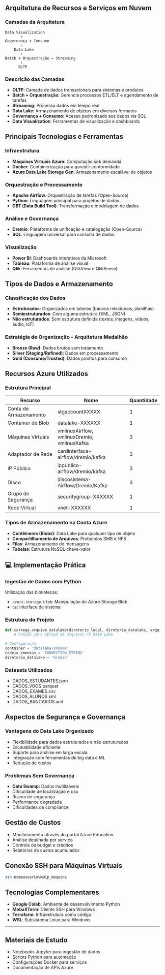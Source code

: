 ##  Arquitetura de Recursos e Serviços em Nuvem

### Camadas da Arquitetura
```
Data Visualization
       ↑
Governança + Consumo
       ↑
    Data Lake
       ↑
Batch + Orquestração ← Streaming
       ↑
      OLTP
```

### Descrição das Camadas
- **OLTP**: Camada de dados transacionais para sistemas e produtos
- **Batch + Orquestração**: Gerencia processos ETL/ELT e agendamento de tarefas
- **Streaming**: Processa dados em tempo real
- **Data Lake**: Armazenamento de objetos em diversos formatos
- **Governança + Consumo**: Acesso padronizado aos dados via SQL
- **Data Visualization**: Ferramentas de visualização e dashboards

## Principais Tecnologias e Ferramentas

### Infraestrutura
- **Máquinas Virtuais Azure**: Computação sob demanda
- **Docker**: Containerização para garantir conformidade
- **Azure Data Lake Storage Gen**: Armazenamento escalável de objetos

### Orquestração e Processamento
- **Apache Airflow**: Orquestração de tarefas (Open-Source)
- **Python**: Linguagem principal para projetos de dados
- **DBT (Data Build Tool)**: Transformação e modelagem de dados

### Análise e Governança
- **Dremio**: Plataforma de unificação e catalogação (Open-Source)
- **SQL**: Linguagem universal para consulta de dados

### Visualização
- **Power BI**: Dashboards interativos da Microsoft
- **Tableau**: Plataforma de análise visual
- **Qlik**: Ferramentas de análise (QlikView e QlikSense)

## Tipos de Dados e Armazenamento

### Classificação dos Dados
- **Estruturados**: Organizados em tabelas (bancos relacionais, planilhas)
- **Semiestruturados**: Com alguma estrutura (XML, JSON)
- **Não estruturados**: Sem estrutura definida (textos, imagens, vídeos, áudio, IoT)

### Estratégia de Organização - Arquitetura Medalhão
- **Bronze (Raw)**: Dados brutos sem tratamento
- **Silver (Staging/Refined)**: Dados em processamento
- **Gold (Consume/Trusted)**: Dados prontos para consumo

##  Recursos Azure Utilizados

### Estrutura Principal
| Recurso | Nome | Quantidade |
|---------|------|------------|
| Conta de Armazenamento | stgaccountXXXXX | 1 |
| Container de Blob | datalake-XXXXXX | 1 |
| Máquinas Virtuais | vmlinuxAirflow, vmlinuxDremio, vmlinuxKafka | 3 |
| Adaptador de Rede | cardinterface-airflow/dremio/kafka | 3 |
| IP Público | ippublico-airflow/dremio/kafka | 3 |
| Disco | discosistema-Airflow/Dremio/Kafka | 3 |
| Grupo de Segurança | securitygroup-XXXXXX | 1 |
| Rede Virtual | vnet-XXXXXX | 1 |

### Tipos de Armazenamento na Conta Azure
- **Contêineres (Blobs)**: Data Lake para qualquer tipo de objeto
- **Compartilhamento de Arquivos**: Protocolos SMB e NFS
- **Filas**: Armazenamento de mensagens
- **Tabelas**: Estrutura NoSQL chave-valor

## 💻 Implementação Prática

### Ingestão de Dados com Python
Utilização das bibliotecas:
- `azure-storage-blob`: Manipulação do Azure Storage Blob
- `os`: Interface de sistema

### Estrutura do Projeto
```python
def carrega_arquivo_datalake(diretorio_local, diretorio_datalake, arquivo, container, conexao):
    # Função para upload de arquivos no Data Lake
    
# Configuração
container = 'datalake-XXXXXX'
cadeia_conexao = 'CONNECTION_STRING'
diretorio_datalake = 'bronze'
```

### Datasets Utilizados
- DADOS_ESTUDANTES.json
- DADOS_VOOS.parquet
- DADOS_EXAMES.csv
- DADOS_ALUNOS.xml
- DADOS_BANCARIOS.xml

## Aspectos de Segurança e Governança

### Vantagens do Data Lake Organizado
- Flexibilidade para dados estruturados e não estruturados
- Escalabilidade eficiente
- Suporte para análise em larga escala
- Integração com ferramentas de big data e ML
- Redução de custos

### Problemas Sem Governança
- **Data Swamp**: Dados inutilizáveis
- Dificuldade de localização e uso
- Riscos de segurança
- Performance degradada
- Dificuldades de compliance

## Gestão de Custos
- Monitoramento através do portal Azure Education
- Análise detalhada por serviço
- Controle de budget e créditos
- Relatórios de custos acumulados

## Conexão SSH para Máquinas Virtuais
```bash
ssh nomeusuariovm@ip_maquina
```

## Tecnologias Complementares
- **Google Colab**: Ambiente de desenvolvimento Python
- **MobaXTerm**: Cliente SSH para Windows
- **Terraform**: Infraestrutura como código
- **WSL**: Subsistema Linux para Windows

---

## Materiais de Estudo
- Notebooks Jupyter para ingestão de dados
- Scripts Python para automação
- Configurações Docker para serviços
- Documentação de APIs Azure
